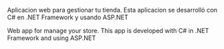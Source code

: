 Aplicacion web para gestionar tu tienda.
Esta aplicacion se desarrolló con C# en .NET Framework y usando ASP.NET 

Web app for manage your store. 
This app is developed with C# in .NET Framework and using ASP.NET
